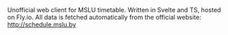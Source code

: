 Unofficial web client for MSLU timetable. Written in Svelte and TS, hosted on Fly.io. All data is fetched automatically from the official website: http://schedule.mslu.by
